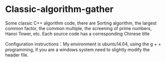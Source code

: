 # Classic-algorithm-gather

Some classic C++ algorithm code, there are Sorting algorithm, the largest common factor, the common multiple, the screening 
of prime numbers, Hanoi Tower, etc.
Each source code has a corresponding Chinese title

Configuration instructions：My environment is ubuntu14.04, 
using the g + + programming, if you are a windows system need to slightly modify the header file.
